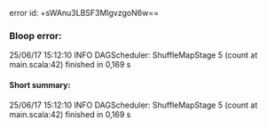 error id: +sWAnu3LBSF3MlgvzgoN6w==
### Bloop error:

25/06/17 15:12:10 INFO DAGScheduler: ShuffleMapStage 5 (count at main.scala:42) finished in 0,169 s
#### Short summary: 

25/06/17 15:12:10 INFO DAGScheduler: ShuffleMapStage 5 (count at main.scala:42) finished in 0,169 s